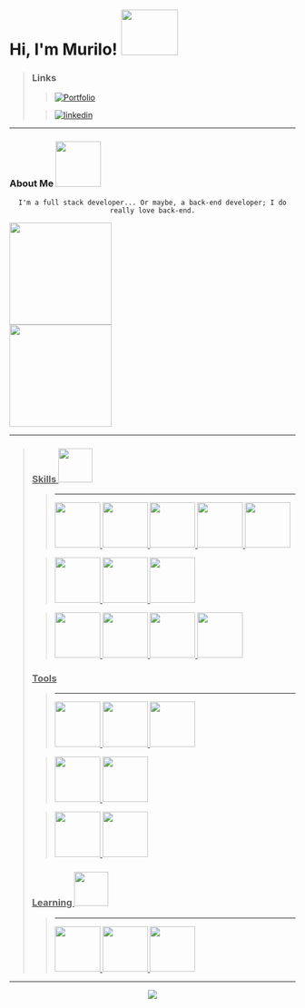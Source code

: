 # Hi, I'm Murilo! <img src="https://user-images.githubusercontent.com/98788821/209611209-4e4d2200-64ae-43ab-9024-aabe2b2f6dfc.gif" width="100" height="80"/>

>### Links
>>[![Portfolio](https://img.shields.io/badge/Portfolio-000000?style=for-the-badge&logoColor=white)](https://murilo-gotardo.github.io/portifolio/)
>
>>[![linkedin](https://img.shields.io/badge/linkedin-0A66C2?style=for-the-badge&logo=linkedin&logoColor=white)](https://www.linkedin.com/in/murilo-g-pommerening/)

---

### About Me <img src="https://user-images.githubusercontent.com/98788821/209613851-2c554bb7-4571-4322-b7c3-1e34ca111dd1.gif" width="80" height="80"/>

<div align="center">

    I'm a full stack developer... Or maybe, a back-end developer; I do really love back-end.

</div>

<a href="https://github.com/Murilo-Gotardo">
<img height="180em" src="https://github-readme-stats-git-masterrstaa-rickstaa.vercel.app/api/top-langs/?username=Murilo-Gotardo&layout=compact&langs_count=7&theme=codeSTACKr"/>

<br/>

<img height="180em" src="https://github-readme-stats-git-masterrstaa-rickstaa.vercel.app/api?username=Murilo-Gotardo&show_icons=true&theme=codeSTACKr&include_all_commits=true&count_private=true"/>

---

>### Skills <img src="https://user-images.githubusercontent.com/98788821/209614966-decb7a0e-03fe-425a-837d-cd511d6197ee.gif" width="60" height="60"/> 
>>---
>><img src="https://cdn.jsdelivr.net/gh/devicons/devicon/icons/csharp/csharp-original.svg" width="80" height="80"/>
>><img src="https://cdn.jsdelivr.net/gh/devicons/devicon/icons/php/php-plain.svg" width="80" height="80"/>
>><img src="https://cdn.jsdelivr.net/gh/devicons/devicon/icons/html5/html5-original.svg" width="80" height="80"/>
>><img src="https://cdn.jsdelivr.net/gh/devicons/devicon/icons/css3/css3-original.svg" width="80" height="80"/>
>><img src="https://cdn.jsdelivr.net/gh/devicons/devicon/icons/javascript/javascript-plain.svg" width="80" height="80"/>
>
>><img src="https://cdn.jsdelivr.net/gh/devicons/devicon/icons/microsoftsqlserver/microsoftsqlserver-plain-wordmark.svg" width="80" height="80" />
>><img src="https://cdn.jsdelivr.net/gh/devicons/devicon/icons/mysql/mysql-original-wordmark.svg" width="80" height="80"/>
>><img src="https://cdn.jsdelivr.net/gh/devicons/devicon/icons/postgresql/postgresql-plain.svg" width="80" height="80"/>
>
>><img src="https://cdn.jsdelivr.net/gh/devicons/devicon/icons/dotnetcore/dotnetcore-original.svg" width="80" height="80" />
>><img src="https://cdn.jsdelivr.net/gh/devicons/devicon/icons/laravel/laravel-plain-wordmark.svg" width="80" height="80"/>
>><img src="https://cdn.jsdelivr.net/gh/devicons/devicon/icons/bootstrap/bootstrap-plain.svg" width="80" height="80"/>
>><img src="https://cdn.jsdelivr.net/gh/devicons/devicon/icons/sass/sass-original.svg" width="80" height="80"/>
>### Tools 
>>---
>><img src="https://cdn.jsdelivr.net/gh/devicons/devicon/icons/visualstudio/visualstudio-plain.svg" width="80" height="80"/>
>><img src="https://cdn.jsdelivr.net/gh/devicons/devicon/icons/vscode/vscode-original.svg" width="80" height="80"/>
>><img src="https://cdn.jsdelivr.net/gh/devicons/devicon/icons/intellij/intellij-original.svg" width="80" height="80"/>
>
>><img src="https://seeklogo.com/images/I/insomnia-logo-A35E09EB19-seeklogo.com.png" width="80" height="80"/>
>><img src="https://cdn.jsdelivr.net/gh/devicons/devicon/icons/docker/docker-plain-wordmark.svg" width="80" height="80"/>
>
>><img src="https://cdn.jsdelivr.net/gh/devicons/devicon/icons/git/git-plain.svg" width="80" height="80"/>
>><img src="https://cdn.jsdelivr.net/gh/devicons/devicon/icons/github/github-original.svg" width="80" height="80"/>
>### Learning <img src="https://user-images.githubusercontent.com/98788821/209615112-def0ac3e-2067-4dfb-bb32-7fb4bdf52bdb.gif" width="60" height="60"/>
>>---
>><img src="https://cdn.jsdelivr.net/gh/devicons/devicon/icons/java/java-plain.svg" width="80" height="80"/>
>><img src="https://cdn.jsdelivr.net/gh/devicons/devicon/icons/cplusplus/cplusplus-original.svg" width="80" height="80"/>
>><img src="https://cdn.jsdelivr.net/gh/devicons/devicon/icons/unity/unity-original.svg" width="80" height="80"/> 
    
---
    
<div align="center">
    
<img src="https://user-images.githubusercontent.com/98788821/209613380-c02479b3-5bd5-44ed-8e28-7e0339abe5c6.gif" />

</div>
